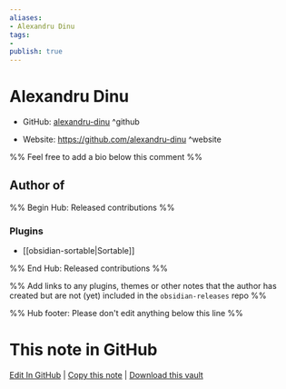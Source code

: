 ```yaml
---
aliases:
- Alexandru Dinu
tags:
- 
publish: true
---
```


# Alexandru Dinu

- GitHub: [alexandru-dinu](https://github.com/alexandru-dinu/) ^github
<!-- - Discord: `@` ^discord-->
- Website: <https://github.com/alexandru-dinu> ^website
<!-- - [[Publish sites|Publish site]]: ^publish-->

%% Feel free to add a bio below this comment %%


## Author of

%% Begin Hub: Released contributions %%
### Plugins
- [[obsidian-sortable|Sortable]]

%% End Hub: Released contributions %%

%% Add links to any plugins, themes or other notes that the author has created but are not (yet) included in the `obsidian-releases` repo %%

<!--
### Unlisted plugins
-->

<!--
### Others
-->

<!--
## Sponsor this author

- [[GitHub sponsors]]: [Sponsor @alexandru-dinu on GitHub Sponsors](https://github.com/sponsors/alexandru-dinu) ^github-sponsor
- [[Buy me a coffee]]: ^buy-me-a-coffee
- [[PayPal]]: ^paypal
- [[Patreon]]: ^patreon

-->

<!--
## Follow this author
-->

<!-- - [[YouTube Channels|On YouTube]]: <https://> ^youtube-->
<!-- - Twitter: <https://> ^twitter-->
<!-- - ... -->

%% Hub footer: Please don't edit anything below this line %%

# This note in GitHub

<span class="git-footer">[Edit In GitHub](https://github.dev/obsidian-community/obsidian-hub/blob/main/01%20-%20Community/People/alexandru-dinu.md "git-hub-edit-note") | [Copy this note](https://raw.githubusercontent.com/obsidian-community/obsidian-hub/main/01%20-%20Community/People/alexandru-dinu.md "git-hub-copy-note") | [Download this vault](https://github.com/obsidian-community/obsidian-hub/archive/refs/heads/main.zip "git-hub-download-vault") </span>
